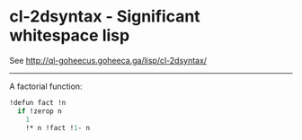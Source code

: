 # cl-2dsyntax - Significant whitespace lisp

See http://ql-goheecus.goheeca.ga/lisp/cl-2dsyntax/

---

A factorial function:

```lisp
!defun fact !n
  if !zerop n
    1
    !* n !fact !1- n
```
